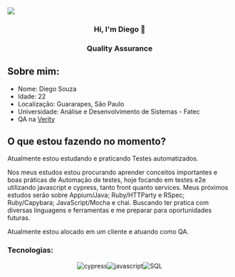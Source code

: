 <div >
<a target='_blank' href="https://www.linkedin.com/in/souza-diegoty/">
        <img src="https://img.shields.io/badge/LinkedIn-0077B5?style=for-the-badge&logo=linkedin&logoColor=white">
</a>
<div align="center">
    <h3>Hi, I'm Diego 👋<h3>
    <h3> Quality Assurance </h3>
</div>
    <h2> Sobre mim: </h2>
<div>
    <ul>
        <li>
            Nome: Diego Souza
        </li>
        <li>
            Idade: 22
        </li>
        <li>
            Localização: Guararapes, São Paulo
        </li>
        <li>
            Universidade: Análise e Desenvolvimento de Sistemas - Fatec
        </li>
        <li>
            QA na
            <a href="https://www.linkedin.com/company/veritydigital/">Verity</a>
        </li>
    <ul>
</div>
<h2> O que estou fazendo no momento? </h2>
<div>
<p>
    Atualmente estou estudando e praticando Testes automatizados.
</p>
<p>
    Nos meus estudos estou procurando aprender conceitos importantes e boas práticas de Automação de testes, hoje focando em testes e2e utilizando javascript e cypress, tanto front quanto services. Meus próximos estudos serão sobre Appium/Java; Ruby/HTTParty e RSpec; Ruby/Capybara; JavaScript/Mocha e chai. Buscando ter pratica com diversas linguagens e ferramentas e me preparar para oportunidades futuras. 
</p>

<p>
    Atualmente estou alocado em um cliente e atuando como QA.
</p>
</div>

<h3 align="left">Tecnologias:</h3>
<div align="center">
    <img src="https://img.shields.io/badge/-Cypress-green?style=for-the-badge&logo=cypress" alt="cypress"><img src="https://img.shields.io/badge/JavaScript-F7DF1E?style=for-the-badge&logo=javascript&logoColor=black" alt="javascript"><img src="https://img.shields.io/badge/-SQL-black?style=for-the-badge&logo=sql&logoColor=white" alt="SQL">
</div>
